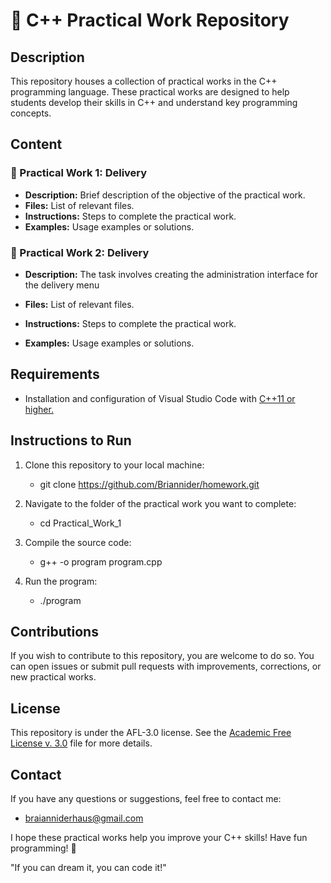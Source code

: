 # 📂 C++ Practical Work Repository

## Description
This repository houses a collection of practical works in the C++ programming language. These practical works are designed to help students develop their skills in C++ and understand key programming concepts.

## Content

### 📝 Practical Work 1: Delivery
- **Description:** Brief description of the objective of the practical work.
- **Files:** List of relevant files.
- **Instructions:** Steps to complete the practical work.
- **Examples:** Usage examples or solutions.

### 📝 Practical Work 2: Delivery
- **Description:** The task involves creating the administration interface for the delivery menu

- **Files:** List of relevant files.
- **Instructions:** Steps to complete the practical work.
- **Examples:** Usage examples or solutions.

## Requirements
- Installation and configuration of Visual Studio Code with [C++11 or higher.](https://code.visualstudio.com/docs/cpp/config-mingw)

## Instructions to Run
1. Clone this repository to your local machine:
    - git clone https://github.com/Briannider/homework.git

2. Navigate to the folder of the practical work you want to complete:
    - cd Practical_Work_1

3. Compile the source code:
    - g++ -o program program.cpp
    
4. Run the program:
    - ./program

## Contributions
If you wish to contribute to this repository, you are welcome to do so. You can open issues or submit pull requests with improvements, corrections, or new practical works.

## License
This repository is under the AFL-3.0 license. See the [Academic Free License v. 3.0](LICENSE.md) file for more details.

## Contact
If you have any questions or suggestions, feel free to contact me:
- braianniderhaus@gmail.com

I hope these practical works help you improve your C++ skills! Have fun programming! 🚀

"If you can dream it, you can code it!"


